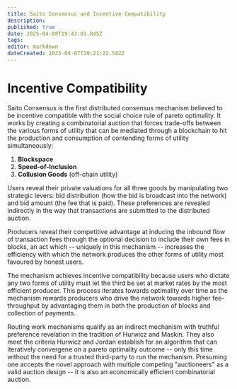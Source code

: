 ```yaml
---
title: Saito Consensus and Incentive Compatibility
description: 
published: true
date: 2025-04-08T19:43:01.845Z
tags: 
editor: markdown
dateCreated: 2025-04-07T19:21:22.502Z
---
```


# Incentive Compatibility

Saito Consensus is the first distributed consensus mechanism believed to be incentive compatible with the social choice rule of pareto optimality. It works by creating a combinatorial auction that forces trade-offs between the various forms of utility that can be mediated through a blockchain to hit the production and consumption of contending forms of utility simultaneously:

1. **Blockspace**
2. **Speed-of-Inclusion** 
3. **Collusion Goods** (off-chain utility)

Users reveal their private valuations for all three goods by manipulating two strategic levers: bid distribution (how the bid is broadcast into the network) and bid amount (the fee that is paid). These preferences are revealed indirectly in the way that transactions are submitted to the distributed auction.

Producers reveal their competitive advantage at inducing the inbound flow of transaction fees through the optional decision to include their own fees in blocks, an act which -- uniquely in this mechanism -- increases the efficiency with which the network produces the other forms of utility most favoured by honest users.

The mechanism achieves incentive compatibility because users who dictate any two forms of utility must let the third be set at market rates by the most efficient producer. This process iterates towards optimality over time as the mechanism rewards producers who drive the network towards higher fee-throughput by advantaging them in both the production of blocks and collection of payments.

Routing work mechanisms qualify as an indirect mechanism with truthful preference revelation in the tradition of Hurwicz and Maskin. They also meet the criteria Hurwicz and Jordan establish for an algorithm that can iteratively convergene on a pareto optimality outcome -- only this time without the need for a trusted third-party to run the mechanism. Presuming one accepts the novel approach with multiple competing "auctioneers" as a valid auction design -- it is also an economically efficient combinatorial auction.

